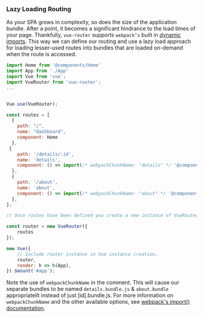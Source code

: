 ### Lazy Loading Routing

As your SPA grows in complexity, so does the size of the application bundle. After a point, it becomes a significant hindrance to the load times of your page. Thankfully, `vue-router` supports `webpack’s` built in [dynamic imports](https://webpack.js.org/guides/code-splitting/#dynamic-imports). This way we can define our routing and use a lazy load approach for loading lesser-used routes into bundles that are loaded on-demand when the route is accessed.

```javascript
import Home from '@components/Home'
import App from './App'
import Vue from 'vue';
import VueRouter from 'vue-router';
...


Vue.use(VueRouter);

const routes = [
  {
    path: "/",
    name: "dashboard",
    component: Home
  },
 {
    path: '/details/:id',
    name: 'details',
    component: () => import(/* webpackChunkName: "details" */ '@components/details.vue'),
  },
  {
    path: '/about',
    name: 'about',
    component: () => import(/* webpackChunkName: "about" */ '@components/about.vue'),
  },
];

// Once routes have been defined you create a new instance of VueRouter that will be used in our Vue instance

const router = new VueRouter({
    routes
});

new Vue({
    // Include router instance in Vue instance creation.
    router,
    render: h => h(App),
}).$mount('#app');
```

Note the use of `webpackChunkName` in the comment. This will cause our separate bundles to be named `details.bundle.js` & `about.bundle` appropriatellt instead of just [id].bundle.js. For more information on `webpackChunkName` and the other available options, see [webpack's import() documentation](https://webpack.js.org/api/module-methods/#import-1).

